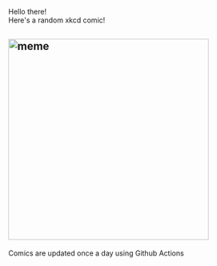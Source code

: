 Hello there! <br>Here's a random xkcd comic!<br>
## <img src="https://imgs.xkcd.com/comics/cell_phone_functions.png" alt="meme" width="400"/><br>
Comics are updated once a day using Github Actions